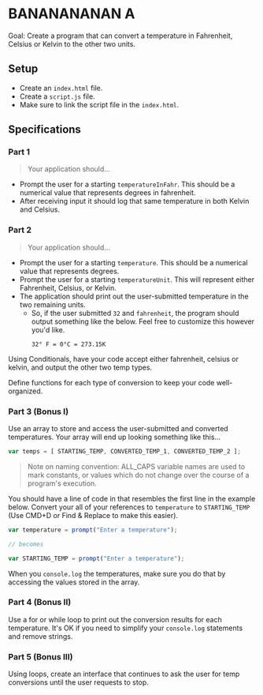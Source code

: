 # BANANANANAN A

Goal: Create a program that can convert a temperature in Fahrenheit, Celsius or Kelvin to the other two units.

## Setup

* Create an `index.html` file.
* Create a `script.js` file.
* Make sure to link the script file in the `index.html`.

## Specifications

### Part 1

> Your application should...

* Prompt the user for a starting `temperatureInFahr`. This should be a numerical value that represents degrees in fahrenheit.
* After receiving input it should log that same temperature in both Kelvin and Celsius.

### Part 2

> Your application should...

* Prompt the user for a starting `temperature`. This should be a numerical value that represents degrees.
* Prompt the user for a starting `temperatureUnit`. This will represent either Fahrenheit, Celsius, or Kelvin.
* The application should print out the user-submitted temperature in the two remaining units.
  * So, if the user submitted `32` and `fahrenheit`, the program should output something like the below. Feel free to customize this however you'd like.
    ```text
    32° F = 0°C = 273.15K
    ```

Using Conditionals, have your code accept either fahrenheit, celsius or kelvin, and output the other two temp types.

Define functions for each type of conversion to keep your code well-organized.

### Part 3 (Bonus I)

Use an array to store and access the user-submitted and converted temperatures. Your array will end up looking something like this...

```js
var temps = [ STARTING_TEMP, CONVERTED_TEMP_1, CONVERTED_TEMP_2 ];
```

> Note on naming convention: ALL_CAPS variable names are used to mark constants, or values which do not change over the course of a program's execution.

You should have a line of code in that resembles the first line in the example below. Convert your all of your references to `temperature` to `STARTING_TEMP` (Use CMD+D or Find & Replace to make this easier).

```js
var temperature = prompt("Enter a temperature");

// becomes

var STARTING_TEMP = prompt("Enter a temperature");
```

When you `console.log` the temperatures, make sure you do that by accessing the values stored in the array.

### Part 4 (Bonus II)

Use a for or while loop to print out the conversion results for each temperature. It's OK if you need to simplify your `console.log` statements and remove strings.  

### Part 5 (Bonus III)

Using loops, create an interface that continues to ask the user for temp conversions until the user requests to stop.